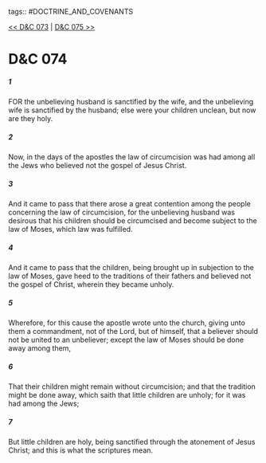 tags:: #DOCTRINE_AND_COVENANTS

[<< D&C 073](DOCTRINE_AND_COVENANTS/D&C_073.md) | [D&C 075 >>](DOCTRINE_AND_COVENANTS/D&C_075.md)

# D&C 074

##### 1

FOR the unbelieving husband is sanctified by the wife, and the unbelieving wife is sanctified by the husband; else were your children unclean, but now are they holy.

##### 2

Now, in the days of the apostles the law of circumcision was had among all the Jews who believed not the gospel of Jesus Christ.

##### 3

And it came to pass that there arose a great contention among the people concerning the law of circumcision, for the unbelieving husband was desirous that his children should be circumcised and become subject to the law of Moses, which law was fulfilled.

##### 4

And it came to pass that the children, being brought up in subjection to the law of Moses, gave heed to the traditions of their fathers and believed not the gospel of Christ, wherein they became unholy.

##### 5

Wherefore, for this cause the apostle wrote unto the church, giving unto them a commandment, not of the Lord, but of himself, that a believer should not be united to an unbeliever; except the law of Moses should be done away among them,

##### 6

That their children might remain without circumcision; and that the tradition might be done away, which saith that little children are unholy; for it was had among the Jews;

##### 7

But little children are holy, being sanctified through the atonement of Jesus Christ; and this is what the scriptures mean.
